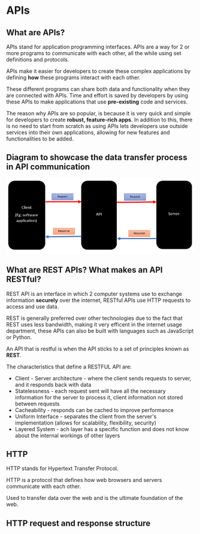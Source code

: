 # APIs

## What are APIs?

APIs stand for application programming interfaces.
APIs are a way for 2 or more programs to communicate with each other, all the while using 
set definitions and protocols.

APIs make it easier for developers to create these complex applications by defining **how** these programs interact with
each other.

These different programs can share both data and functionality when they are connected with APIs.
Time and effort is saved by developers by using these APIs to make applications that use **pre-existing** code and services.

The reason why APIs are so popular, is because it is very quick and simple for developers to create **robust, feature-rich apps**.
In addition to this, there is no need to start from scratch as using APIs lets developers use outside services into their
own applications, allowing for new features and functionalities to be added.

## Diagram to showcase the data transfer process in API communication

![Data Transfer Process](diagram34.png "Data transfer process")

## What are REST APIs? What makes an API RESTful?

REST API is an interface in which 2 computer systems use to exchange information **securely**
over the internet, RESTful APIs use HTTP requests to access and use data.

REST is generally preferred over other technologies due to the fact that REST uses
less bandwidth, making it very efficent in the internet usage department, these APIs can also be built
with languages such as JavaScript or Python.

An API that is restful is when the API sticks to a set of principles known as **REST**.

The characteristics that define a RESTFUL API are:
* Client - Server architecture - where the client sends requests to server, and it responds back with data
* Statelessness - each request sent will have all the necessary information for the server to process it, client information not stored between requests
* Cacheability - responds can be cached to improve performance
* Uniform Interface - separates the client from the server's implementation (allows for scalability, flexibility, security)
* Layered System - ach layer has a specific function and does not know about the internal workings of other layers

## HTTP

HTTP stands for Hypertext Transfer Protocol.

HTTP is a protocol that defines how web browsers and servers communicate with each other.

Used to transfer data over the web and is the ultimate foundation of the web.

## HTTP request and response structure



